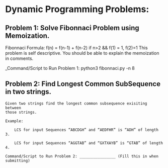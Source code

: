 # Dynamic Programming Problems:

## Problem 1: Solve Fibonnaci Problem using Memoization.

Fibonnaci Formula: f(n) = f(n-1) + f(n-2) if n>2 && f(1) = 1, f(2)=1
This problem is self descriptive.
You should be able to explain the memoization in comments.

_Command/Script to Run Problem 1: python3 fibonnaci.py -n 8

## Problem 2: Find Longest Common SubSequence in two strings.

    Given two strings find the longest common subsequence exisiting between
    those strings.

    Example:

        LCS for input Sequences “ABCDGH” and “AEDFHR” is “ADH” of length 3.

        LCS for input Sequences “AGGTAB” and “GXTXAYB” is “GTAB” of length 4.

    Command/Script to Run Problem 2: ________________ (Fill this in when submitting)
